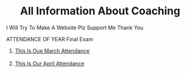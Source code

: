<html>
  <body>
    <center><p><h1>All Information About Coaching</h1></p></center>
    <p>I Will Try To Make A Website Plz Support Me Thank You</p>
    <p>ATTENDANCE OF YEAR Final Exam
    <ol type="1">
      <li><a href="march.html"> This Is Oue March Attendance </a></li>
    <br>
      <li><a href="april.html"> This Is Our April Attendance </a></li>
    </ol>
  </p>
    
  </body>
</html>
